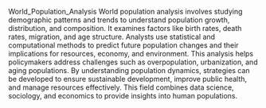 World_Population_Analysis
World population analysis involves studying demographic patterns and trends to understand population growth, distribution, and composition. It examines factors like birth rates, death rates, migration, and age structure. Analysts use statistical and computational methods to predict future population changes and their implications for resources, economy, and environment. This analysis helps policymakers address challenges such as overpopulation, urbanization, and aging populations. By understanding population dynamics, strategies can be developed to ensure sustainable development, improve public health, and manage resources effectively. This field combines data science, sociology, and economics to provide insights into human populations.
